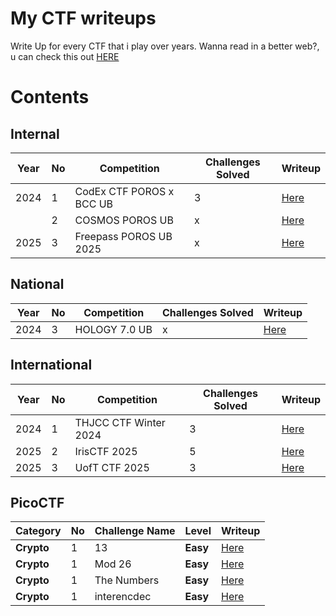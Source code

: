 # My CTF writeups
Write Up for every CTF that i play over years.
Wanna read in a better web?, u can check this out [HERE](https://zencipher.gitbook.io/home)

# Contents
## Internal
| Year | No | Competition | Challenges Solved | Writeup |
| ---- | -- | ----------- | ---------- | ------- |
| 2024 | 1 | CodEx CTF POROS x BCC UB | 3 | [Here](Internal/CodEx%202024/README.md)
|      | 2 | COSMOS POROS UB | x | [Here](Internal/COSMOS%20UB%202024/README.md)
| 2025 | 3 | Freepass POROS UB 2025 | x | [Here](/Internal/Freepass%20POROS/README.md)

## National
| Year | No | Competition | Challenges Solved | Writeup |
| ---- | -- | ----------- | ---------- | ------- |
| 2024 | 3 | HOLOGY 7.0 UB | x | [Here](National/HOLOGY%2H7.0)

## International
| Year | No | Competition | Challenges Solved | Writeup |
| ---- | -- | ----------- | ---------- | ------- |
| 2024 | 1 | THJCC CTF Winter 2024 | 3 | [Here](International/THJCC%20CTF%202024%20Winter/README.md)
| 2025 | 2 | IrisCTF 2025 | 5 | [Here](International/IrisCTF%202025/README.md)
| 2025 | 3 | UofT CTF 2025 | 3 | [Here](International/UofT%20CTF%202025/README.md)

## PicoCTF
| Category | No | Challenge Name | Level | Writeup |
| ---- | -- | ----------- | ---------- | ------- |
| **Crypto** | 1 | 13 | **Easy** | [Here](/picoCTF/Cryptography/Easy/13.md)
| **Crypto** | 1 | Mod 26 | **Easy** | [Here](/picoCTF/Cryptography/Easy/Mod%2026.md)
| **Crypto** | 1 | The Numbers | **Easy** | [Here](/picoCTF/Cryptography/Easy/The%20Numbers.md)
| **Crypto** | 1 | interencdec | **Easy** | [Here](/picoCTF/Cryptography/Easy/interencdec.md)






<!--
### Support me here
```
BTC : bc1qs5nn45jwm5ahvywpvq382c7jw06jarvp0au0cx
```
```
SUI : 0xd86815c8b2c87fee022d22d5da7885e45fe78d26948a751a8f1fefdccd9494ea
```
-->


<!--<a href='#'><img height='150px' src='https://cryptologos.cc/logos/sui-sui-logo.png?v=040'></a>
<a href='#'><img height='150px' src='https://cryptologos.cc/logos/bitcoin-btc-logo.png?v=040'></a>
